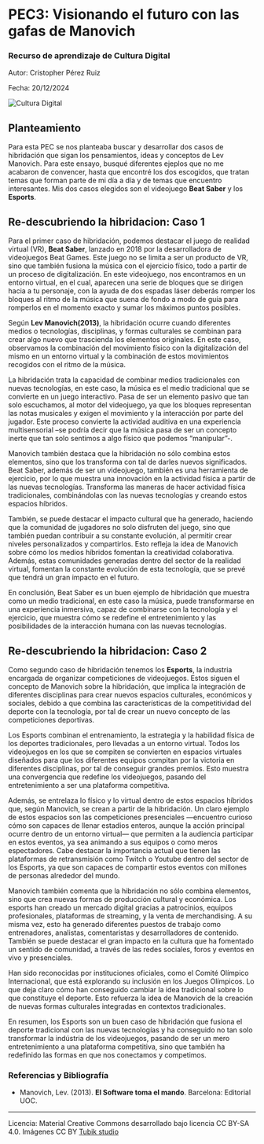 # PEC3: Visionando el futuro con las gafas de Manovich 

### Recurso de aprendizaje de Cultura Digital 


Autor: Cristopher Pérez Ruiz


Fecha: 20/12/2024

![Cultura Digital](https://miro.medium.com/max/1400/0*9PyyNvrO2PcD3KuU.png) 



## Planteamiento


Para esta PEC se nos planteaba buscar y desarrollar dos casos de hibridación que sigan los pensamientos, ideas y conceptos de Lev Manovich. Para este ensayo, busqué diferentes ejeplos que no me acabaron de convencer, hasta que encontré los dos escogidos, que tratan temas que forman parte de mi día a día y de temas que encuentro interesantes. Mis dos casos elegidos son el videojuego **Beat Saber** y los **Esports**.  

## Re-descubriendo la hibridacion: Caso 1

Para el primer caso de hibridación, podemos destacar el juego de realidad virtual (VR), **Beat Saber**, lanzado en 2018 por la desarrolladora de videojuegos Beat Games. Este juego no se limita a ser un producto de VR, sino que también fusiona la música con el ejercicio físico, todo a partir de un proceso de digitalización. En este videojuego, nos encontramos en un entorno virtual, en el cual, aparecen una serie de bloques que se dirigen hacia a tu personaje, con la ayuda de dos espadas láser deberás romper los bloques al ritmo de la música que suena de fondo a modo de guía para romperlos en el momento exacto y sumar los máximos puntos posibles.

Según **Lev Manovich(2013)**, la hibridación ocurre cuando diferentes medios o tecnologías, disciplinas, y formas culturales se combinan para crear algo nuevo que trascienda los elementos originales. En este caso, observamos la combinación del movimiento físico con la digitalización del mismo en un entorno virtual y la combinación de estos movimientos recogidos con el ritmo de la música.

La hibridación trata la capacidad de combinar medios tradicionales con nuevas tecnologías, en este caso, la música es el medio tradicional que se convierte en un juego interactivo. Pasa de ser un elemento pasivo que tan solo escuchamos, al motor del videojuego, ya que los bloques representan las notas musicales y exigen el movimiento y la interacción por parte del jugador. Este proceso convierte la actividad auditiva en una experiencia multisensorial –se podría decir que la música pasa de ser un concepto inerte que tan solo sentimos a algo físico que podemos “manipular”-.

Manovich también destaca que la hibridación no sólo combina estos elementos, sino que los transforma con tal de darles nuevos significados. Beat Saber, además de ser un videojuego, también es una herramienta de ejercicio, por lo que muestra una innovación en la actividad física a partir de las nuevas tecnologías. Transforma las maneras de hacer actividad física tradicionales, combinándolas con las nuevas tecnologías y creando estos espacios híbridos. 

También, se puede destacar el impacto cultural que ha generado, haciendo que la comunidad de jugadores no solo disfruten del juego, sino que también puedan contribuir a su constante evolución, al permitir crear niveles personalizados y compartirlos. Esto refleja la idea de Manovich sobre cómo los medios híbridos fomentan la creatividad colaborativa. Además, estas comunidades generadas dentro del sector de la realidad virtual, fomentan la constante evolución de esta tecnología, que se prevé que tendrá un gran impacto en el futuro.

En conclusión, Beat Saber es un buen ejemplo de hibridación que muestra como un medio tradicional, en este caso la música, puede transformarse en una experiencia inmersiva, capaz de combinarse con la tecnología y el ejercicio, que muestra cómo se redefine el entretenimiento y las posibilidades de la interacción humana con las nuevas tecnologías.



## Re-descubriendo la hibridacion: Caso 2

Como segundo caso de hibridación tenemos los **Esports**, la industria encargada de organizar competiciones de videojuegos. Estos siguen el concepto de Manovich sobre la hibridación, que implica la integración de diferentes disciplinas para crear nuevos espacios culturales, económicos y sociales, debido a que combina las características de la competitividad del deporte con la tecnología, por tal de crear un nuevo concepto de las competiciones deportivas.

Los Esports combinan el entrenamiento, la estrategia y la habilidad física de los deportes tradicionales, pero llevadas a un entorno virtual. Todos los videojuegos en los que se compiten se convierten en espacios virtuales diseñados para que los diferentes equipos compitan por la victoria en diferentes disciplinas, por tal de conseguir grandes premios. Esto muestra una convergencia que redefine los videojuegos, pasando del entretenimiento a ser una plataforma competitiva.

Además, se entrelaza lo físico y lo virtual dentro de estos espacios híbridos que, según Manovich, se crean a partir de la hibridación. Un claro ejemplo de estos espacios son las competiciones presenciales —encuentro curioso cómo son capaces de llenar estadios enteros, aunque la acción principal ocurre dentro de un entorno virtual— que permiten a la audiencia participar en estos eventos, ya sea animando a sus equipos o como meros espectadores. Cabe destacar la importancia actual que tienen las plataformas de retransmisión como Twitch o Youtube dentro del sector de los Esports, ya que son capaces de compartir estos eventos con millones de personas alrededor del mundo. 

Manovich también comenta que la hibridación no sólo combina elementos, sino que crea nuevas formas de producción cultural y económica. Los esports han creado un mercado digital gracias a patrocinios, equipos profesionales, plataformas de streaming, y la venta de merchandising. A su misma vez, esto ha generado diferentes puestos de trabajo como entrenadores, analistas, comentaristas y desarrolladores de contenido. También se puede destacar el gran impacto en la cultura que ha fomentado un sentido de comunidad, a través de las redes sociales, foros y eventos en vivo y presenciales.

Han sido reconocidas por instituciones oficiales, como el Comité Olímpico Internacional, que está explorando su inclusión en los Juegos Olímpicos. Lo que deja claro cómo han conseguido cambiar la idea tradicional sobre lo que constituye el deporte. Esto refuerza la idea de Manovich de la creación de nuevas formas culturales integradas en contextos tradicionales.

En resumen, los Esports son un buen caso de hibridación que fusiona el deporte tradicional con las nuevas tecnologías y ha conseguido no tan solo transformar la indústria de los videojuegos, pasando de ser un mero entretenimiento a una plataforma competitiva, sino que también ha redefinido las formas en que nos conectamos y competimos.



### Referencias y Bibliografía

* Manovich, Lev. (2013). **El Software toma el mando**. Barcelona: Editorial UOC. 


----

Licencia: Material Creative Commons desarrollado bajo licencia CC BY-SA 4.0. Imágenes CC BY [Tubik studio](https://blog.tubikstudio.com/how-to-create-original-flat-illustrations-designers-tips/) 
